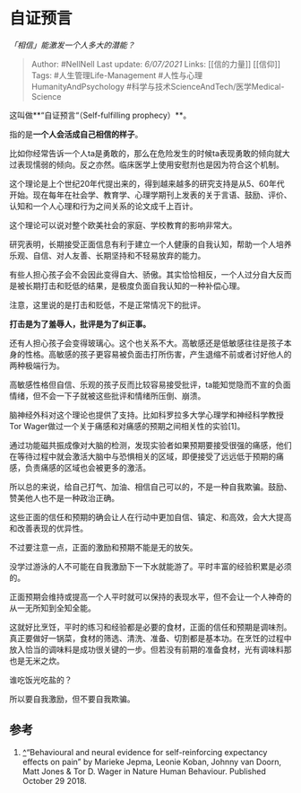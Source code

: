 # 自证预言
*「相信」能激发一个人多大的潜能？*

> Author: #NellNell 
Last update: *6/07/2021* 
Links: [[信的力量]] [[信仰]]
Tags: #人生管理Life-Management #人性与心理HumanityAndPsychology #科学与技术ScienceAndTech/医学Medical-Science 
  

这叫做**“自证预言“（Self-fulfilling prophecy）**。

指的是**一个人会活成自己相信的样子**。

比如你经常告诉一个人ta是勇敢的，那么在危险发生的时候ta表现勇敢的倾向就大过表现懦弱的倾向。反之亦然。临床医学上使用安慰剂也是因为符合这个机制。

这个理论是上个世纪20年代提出来的，得到越来越多的研究支持是从5、60年代开始。现在每年在社会学、教育学、心理学期刊上发表的关于言语、鼓励、评价、认知和一个人心理和行为之间关系的论文成千上百计。

这个理论可以说对整个欧美社会的家庭、学校教育的影响非常大。

研究表明，长期接受正面信息有利于建立一个人健康的自我认知，帮助一个人培养乐观、自信、对人友善、长期坚持和不轻易放弃的能力。

有些人担心孩子会不会因此变得自大、骄傲。其实恰恰相反，一个人过分自大反而是被长期打击和贬低的结果，是极度负面自我认知的一种补偿心理。

注意，这里说的是打击和贬低，不是正常情况下的批评。

**打击是为了羞辱人，批评是为了纠正事。**

还有人担心孩子会变得玻璃心。这个也关系不大。高敏感还是低敏感往往是孩子本身的性格。高敏感的孩子更容易被负面击打所伤害，产生退缩不前或者讨好他人的两种极端行为。

高敏感性格但自信、乐观的孩子反而比较容易接受批评，ta能知觉隐而不宣的负面情绪，但不会一下子就被这些批评和情绪所压倒、崩溃。

脑神经外科对这个理论也提供了支持。比如科罗拉多大学心理学和神经科学教授Tor Wager做过一个关于痛感和对痛感的预期之间相关性的实验[1]。

通过功能磁共振成像对大脑的检测，发现实验者如果预期要接受很强的痛感，他们在等待过程中就会激活大脑中与恐惧相关的区域，即便接受了远远低于预期的痛感，负责痛感的区域也会被更多的激活。

所以总的来说，给自己打气、加油、相信自己可以的，不是一种自我欺骗。鼓励、赞美他人也不是一种政治正确。

这些正面的信任和预期的确会让人在行动中更加自信、镇定、和高效，会大大提高和改善表现的优异性。

不过要注意一点，正面的激励和预期不能是无的放矢。

没学过游泳的人不可能在自我激励下一下水就能游了。平时丰富的经验积累是必须的。

正面预期会维持或提高一个人平时就可以保持的表现水平，但不会让一个人神奇的从一无所知到全知全能。

这就好比烹饪，平时的练习和经验都是必要的食材，正面的信任和预期是调味剂。真正要做好一锅菜，食材的筛选、清洗、准备、切割都是基本功。在烹饪的过程中放入恰当的调味料是成功很关键的一步。但若没有前期的准备食材，光有调味料那也是无米之炊。

谁吃饭光吃盐的？

所以要自我激励，但不要自我欺骗。

## 参考

1.  [^](#ref_1_0)“Behavioural and neural evidence for self-reinforcing expectancy effects on pain” by Marieke Jepma, Leonie Koban, Johnny van Doorn, Matt Jones & Tor D. Wager in Nature Human Behaviour. Published October 29 2018.